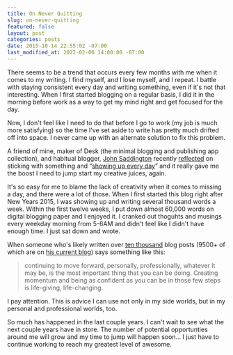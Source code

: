 ```yaml
---
title: On Never Quitting
slug: on-never-quitting
featured: false
layout: post
categories: posts
date: 2015-10-14 22:55:02 -07:00
last_modified_at: 2022-02-06 14:00:00 -07:00
---
```


There seems to be a trend that occurs every few months with me when it comes to my writing. I find myself, and I lose myself, and I repeat. I battle with staying consistent every day and writing something, even if it's not that interesting. When I first started blogging on a regular basis, I did it in the morning before work as a way to get my mind right and get focused for the day.

Now, I don't feel like I need to do that before I go to work (my job is much more satisfying) so the time I've set aside to write has pretty much drifted off into space. I never came up with an alternate solution to fix this problem.

A friend of mine, maker of Desk (the minimal blogging and publishing app collection), and habitual blogger, [John Saddington](http://john.do) recently [reflected](http://john.do/seth-on-6000/) on sticking with something and “[showing up every day](http://john.do/seth-on-6000/)” and it really gave me the boost I need to jump start my creative juices, again.

It's so easy for me to blame the lack of creativity when it comes to missing a day, and there were a lot of those. When I first started this blog right after New Years 2015, I was showing up and writing several thousand words a week. Within the first twelve weeks, I put down almost 60,000 words on digital blogging paper and I enjoyed it. I cranked out thoguhts and musings every weekday morning from 5-6AM and didn't feel like I didn't have enough time. I just sat down and wrote.

When someone who's likely written over [ten thousand](http://john.do/9000-posts/) blog posts (9500+ of which are on [his current blog](http://john.do/9000-posts/)) says something like this:

> continuing to move forward, personally, professionally, whatever it may be, is the most important thing that you can be doing. Creating momentum and being as confident as you can be in those few steps is life-giving, life-changing.

I pay attention. This is advice I can use not only in my side worlds, but in my personal and professional worlds, too.

So much has happened in the last couple years. I can't wait to see what the next couple years have in store. The number of potential opportunties around me will grow and my time to jump will happen soon… I just have to continue working to reach my greatest level of awesome.

